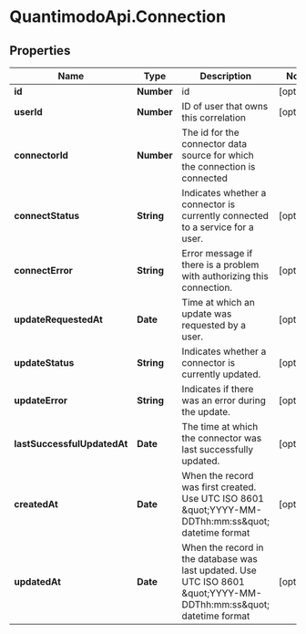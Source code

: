 # QuantimodoApi.Connection

## Properties
Name | Type | Description | Notes
------------ | ------------- | ------------- | -------------
**id** | **Number** | id | [optional] 
**userId** | **Number** | ID of user that owns this correlation | [optional] 
**connectorId** | **Number** | The id for the connector data source for which the connection is connected | 
**connectStatus** | **String** | Indicates whether a connector is currently connected to a service for a user. | [optional] 
**connectError** | **String** | Error message if there is a problem with authorizing this connection. | [optional] 
**updateRequestedAt** | **Date** | Time at which an update was requested by a user. | [optional] 
**updateStatus** | **String** | Indicates whether a connector is currently updated. | [optional] 
**updateError** | **String** | Indicates if there was an error during the update. | [optional] 
**lastSuccessfulUpdatedAt** | **Date** | The time at which the connector was last successfully updated. | [optional] 
**createdAt** | **Date** | When the record was first created. Use UTC ISO 8601 \&quot;YYYY-MM-DDThh:mm:ss\&quot;  datetime format | [optional] 
**updatedAt** | **Date** | When the record in the database was last updated. Use UTC ISO 8601 \&quot;YYYY-MM-DDThh:mm:ss\&quot;  datetime format | [optional] 


